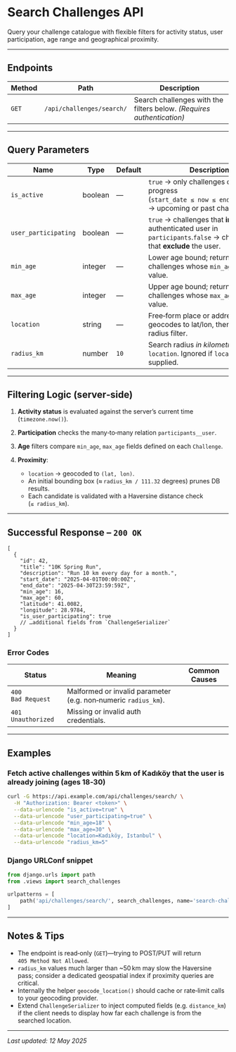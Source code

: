 # Search Challenges API

Query your challenge catalogue with flexible filters for activity status, user participation, age range and geographical proximity.

---

## Endpoints

| Method | Path                      | Description                                                           |
| ------ | ------------------------- | --------------------------------------------------------------------- |
| `GET`  | `/api/challenges/search/` | Search challenges with the filters below. *(Requires authentication)* |

---

## Query Parameters

| Name                 | Type    | Default | Description                                                                                                                   |
| -------------------- | ------- | ------- | ----------------------------------------------------------------------------------------------------------------------------- |
| `is_active`          | boolean | —       | `true` → only challenges currently in progress (`start_date ≤ now ≤ end_date`).`false` → upcoming or past challenges.         |
| `user_participating` | boolean | —       | `true` → challenges that **include** the authenticated user in `participants`.`false` → challenges that **exclude** the user. |
| `min_age`            | integer | —       | Lower age bound; returns challenges whose `min_age ≥` this value.                                                             |
| `max_age`            | integer | —       | Upper age bound; returns challenges whose `max_age ≤` this value.                                                             |
| `location`           | string  | —       | Free‑form place or address; server geocodes to lat/lon, then applies radius filter.                                           |
| `radius_km`          | number  | `10`    | Search radius *in kilometres* around `location`. Ignored if `location` is not supplied.                                       |

---

## Filtering Logic (server‑side)

1. **Activity status** is evaluated against the server’s current time (`timezone.now()`).
2. **Participation** checks the many‑to‑many relation `participants__user`.
3. **Age** filters compare `min_age`, `max_age` fields defined on each `Challenge`.
4. **Proximity**:

   * `location` → geocoded to `(lat, lon)`.
   * An initial bounding box (≈ `radius_km / 111.32` degrees) prunes DB results.
   * Each candidate is validated with a Haversine distance check (`≤ radius_km`).

---

## Successful Response – `200 OK`

```jsonc
[
  {
    "id": 42,
    "title": "10K Spring Run",
    "description": "Run 10 km every day for a month.",
    "start_date": "2025-04-01T00:00:00Z",
    "end_date": "2025-04-30T23:59:59Z",
    "min_age": 16,
    "max_age": 60,
    "latitude": 41.0082,
    "longitude": 28.9784,
    "is_user_participating": true
    // …additional fields from `ChallengeSerializer`
  }
]
```

### Error Codes

| Status             | Meaning                                                        | Common Causes |
| ------------------ | -------------------------------------------------------------- | ------------- |
| `400 Bad Request`  | Malformed or invalid parameter (e.g. non‑numeric `radius_km`). |               |
| `401 Unauthorized` | Missing or invalid auth credentials.                           |               |

---

## Examples

### Fetch active challenges within 5 km of Kadıköy that the user is already joining (ages 18‑30)

```bash
curl -G https://api.example.com/api/challenges/search/ \
  -H "Authorization: Bearer <token>" \
  --data-urlencode "is_active=true" \
  --data-urlencode "user_participating=true" \
  --data-urlencode "min_age=18" \
  --data-urlencode "max_age=30" \
  --data-urlencode "location=Kadıköy, Istanbul" \
  --data-urlencode "radius_km=5"
```

### Django URLConf snippet

```python
from django.urls import path
from .views import search_challenges

urlpatterns = [
    path('api/challenges/search/', search_challenges, name='search-challenges'),
]
```

---

## Notes & Tips

* The endpoint is read‑only (`GET`)—trying to POST/PUT will return `405 Method Not Allowed`.
* `radius_km` values much larger than \~50 km may slow the Haversine pass; consider a dedicated geospatial index if proximity queries are critical.
* Internally the helper `geocode_location()` should cache or rate‑limit calls to your geocoding provider.
* Extend `ChallengeSerializer` to inject computed fields (e.g. `distance_km`) if the client needs to display how far each challenge is from the searched location.

---

*Last updated: 12 May 2025*
